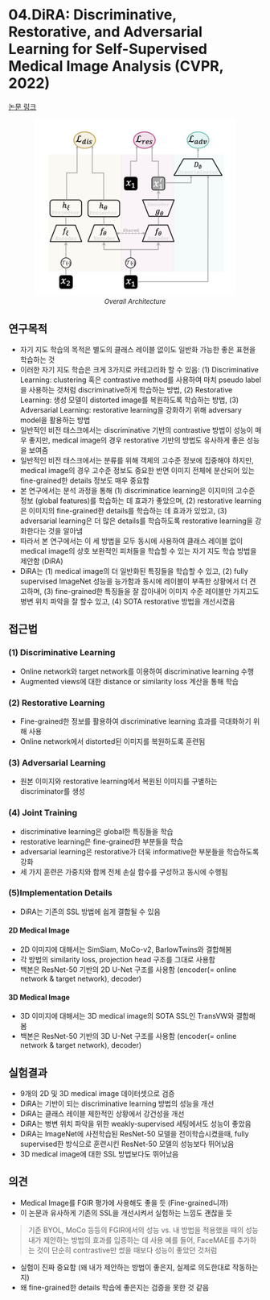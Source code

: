 # 04.DiRA: Discriminative, Restorative, and Adversarial Learning for Self-Supervised Medical Image Analysis (CVPR, 2022)

[논문 링크](https://openaccess.thecvf.com/content/CVPR2022/html/Haghighi_DiRA_Discriminative_Restorative_and_Adversarial_Learning_for_Self-Supervised_Medical_Image_CVPR_2022_paper.html)

<p align="center">
    <img width="400" alt='fig1' src="./img/05_19_01.png?raw=true"></br>
    <em><font size=2>Overall Architecture</font></em>
</p>

## 연구목적
- 자기 지도 학습의 목적은 별도의 클래스 레이블 없이도 일반화 가능한 좋은 표현을 학습하는 것
- 이러한 자기 지도 학습은 크게 3가지로 카테고리화 할 수 있음: (1) Discriminative Learning: clustering 혹은 contrastive method를 사용하여 마치 pseudo label을 사용하는 것처럼 discriminative하게 학습하는 방법, (2) Restorative Learning: 생성 모델이 distorted image를 복원하도록 학습하는 방법, (3) Adversarial Learning: restorative learning을 강화하기 위해 adversary model을 활용하는 방법 
- 일반적인 비전 태스크에서는 discriminative 기반의 contrastive 방법이 성능이 매우 좋지만, medical image의 경우 restorative 기반의 방법도 유사하게 좋은 성능을 보여줌 
- 일반적인 비전 태스크에서는 분류를 위해 객체의 고수준 정보에 집중해야 하지만, medical image의 경우 고수준 정보도 중요한 반면 이미지 전체에 분산되어 있는 fine-grained한 details 정보도 매우 중요함
- 본 연구에서는 분석 과정을 통해 (1) discriminatice learning은 이지미의 고수준 정보 (global features)를 학습하는 데 효과가 좋았으며, (2) restorative learning은 이미지의 fine-grained한 details를 학습하는 데 효과가 있었고, (3) adversarial learning은 더 많은 details를 학습하도록 restorative learning을 강화한다는 것을 알아냄
- 따라서 본 연구에서는 이 세 방법을 모두 동시에 사용하여 클래스 레이블 없이 medical image의 상호 보완적인 피처들을 학습할 수 있는 자기 지도 학습 방법을 제안함 (DiRA)
- DiRA는 (1) medical image의 더 일반화된 특징들을 학습할 수 있고, (2) fully supervised ImageNet 성능을 능가함과 동시에 레이블이 부족한 상황에서 더 견고하며, (3) fine-grained한 특징들을 잘 잡아내어 이미지 수준 레이블만 가지고도 병변 위치 파악을 잘 할수 있고, (4) SOTA restorative 방법을 개선시켰음

## 접근법
### (1) Discriminative Learning
- Online network와 target network를 이용하여 discriminative learning 수행
- Augmented views에 대한 distance or similarity loss 계산을 통해 학습

### (2) Restorative Learning
- Fine-grained한 정보를 활용하여 discriminative learning 효과를 극대화하기 위해 사용
- Online network에서 distorted된 이미지를 복원하도록 훈련됨

### (3) Adversarial Learning
- 원본 이미지와 restorative learning에서 복원된 이미지를 구별하는 discriminator를 생성

### (4) Joint Training
- discriminative learning은 global한 특징들을 학습
- restorative learning은 fine-grained한 부분들을 학습
- adversarial learning은 restorative가 더욱 informative한 부분들을 학습하도록 강화
- 세 가지 훈련은 가중치와 함께 전체 손실 함수를 구성하고 동시에 수행됨
  
### (5)Implementation Details
- DiRA는 기존의 SSL 방법에 쉽게 결합될 수 있음
#### 2D Medical Image
- 2D 이미지에 대해서는 SimSiam, MoCo-v2, BarlowTwins와 결합해봄
- 각 방법의 similarity loss, projection head 구조를 그대로 사용함
- 백본은 ResNet-50 기반의 2D U-Net 구조를 사용함 (encoder(= online network & target network), decoder)

#### 3D Medical Image
- 3D 이미지에 대해서는 3D medical image의 SOTA SSL인 TransVW와 결합해봄
- 백본은 ResNet-50 기반의 3D U-Net 구조를 사용함 (encoder(= online network & target network), decoder)

## 실험결과
- 9개의 2D 및 3D medical image 데이터셋으로 검증
- DiRA는 기반이 되는 discriminative learning 방법의 성능을 개선
- DiRA는 클래스 레이블 제한적인 상황에서 강건성을 개선
- DiRA는 병변 위치 파악을 위한 weakly-supervised 세팅에서도 성능이 좋았음
- DiRA는 ImageNet에 사전학습된 ResNet-50 모델을 전이학습시켰을때, fully supervised한 방식으로 훈련시킨 ResNet-50 모델의 성능보다 뛰어났음
- 3D medical image에 대한 SSL 방법보다도 뛰어났음

## 의견
- Medical Image를 FGIR 평가에 사용해도 좋을 듯 (Fine-grained니까)
- 이 논문과 유사하게 기존의 SSL을 개선시켜서 실험하는 느낌도 괜찮을 듯 
> 기존 BYOL, MoCo 등등의 FGIR에서의 성능 vs. 내 방법을 적용했을 때의 성능
> 내가 제안하는 방법의 효과를 입증하는 데 사용
> 예를 들어, FaceMAE를 추가하는 것이 단순히 contrastive만 썼을 때보다 성능이 좋았던 것처럼
- 실험이 진짜 중요함 (왜 내가 제안하는 방법이 좋은지, 실제로 의도한대로 작동하는지)
- 왜 fine-grained한 details 학습에 좋은지는 검증을 못한 것 같음